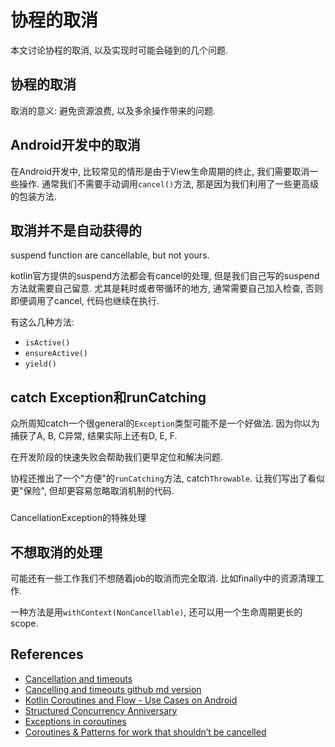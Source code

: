 # 协程的取消
本文讨论协程的取消, 以及实现时可能会碰到的几个问题.

## 协程的取消
取消的意义: 避免资源浪费, 以及多余操作带来的问题.


## Android开发中的取消
在Android开发中, 比较常见的情形是由于View生命周期的终止, 我们需要取消一些操作.
通常我们不需要手动调用`cancel()`方法, 那是因为我们利用了一些更高级的包装方法.



## 取消并不是自动获得的
suspend function are cancellable, but not yours.

kotlin官方提供的suspend方法都会有cancel的处理, 但是我们自己写的suspend方法就需要自己留意.
尤其是耗时或者带循环的地方, 通常需要自己加入检查, 否则即便调用了cancel, 代码也继续在执行.

有这么几种方法:
* `isActive()`
* `ensureActive()`
* `yield()`



## catch Exception和runCatching
众所周知catch一个很general的`Exception`类型可能不是一个好做法.
因为你以为捕获了A, B, C异常, 结果实际上还有D, E, F.

在开发阶段的快速失败会帮助我们更早定位和解决问题.


协程还推出了一个"方便"的`runCatching`方法, catch`Throwable`.
让我们写出了看似更"保险", 但却更容易忽略取消机制的代码.

###
CancellationException的特殊处理

## 不想取消的处理
可能还有一些工作我们不想随着job的取消而完全取消.
比如finally中的资源清理工作.

一种方法是用`withContext(NonCancellable)`, 还可以用一个生命周期更长的scope.


## References
* [Cancellation and timeouts](https://kotlinlang.org/docs/cancellation-and-timeouts.html)
* [Cancelling and timeouts github md version](https://github.com/Kotlin/kotlinx.coroutines/blob/master/docs/topics/cancellation-and-timeouts.md)
* [Kotlin Coroutines and Flow - Use Cases on Android](https://github.com/LukasLechnerDev/Kotlin-Coroutines-and-Flow-UseCases-on-Android)
* [Structured Concurrency Anniversary](https://elizarov.medium.com/structured-concurrency-anniversary-f2cc748b2401)
* [Exceptions in coroutines](https://medium.com/androiddevelopers/exceptions-in-coroutines-ce8da1ec060c)
* [Coroutines & Patterns for work that shouldn’t be cancelled](https://medium.com/androiddevelopers/coroutines-patterns-for-work-that-shouldnt-be-cancelled-e26c40f142ad)

